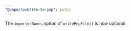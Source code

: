 ```yaml
---
"@pnpm/lockfile-to-pnp": patch
---
```


The `importerNames` option of `writePnpFile()` is now optional.
